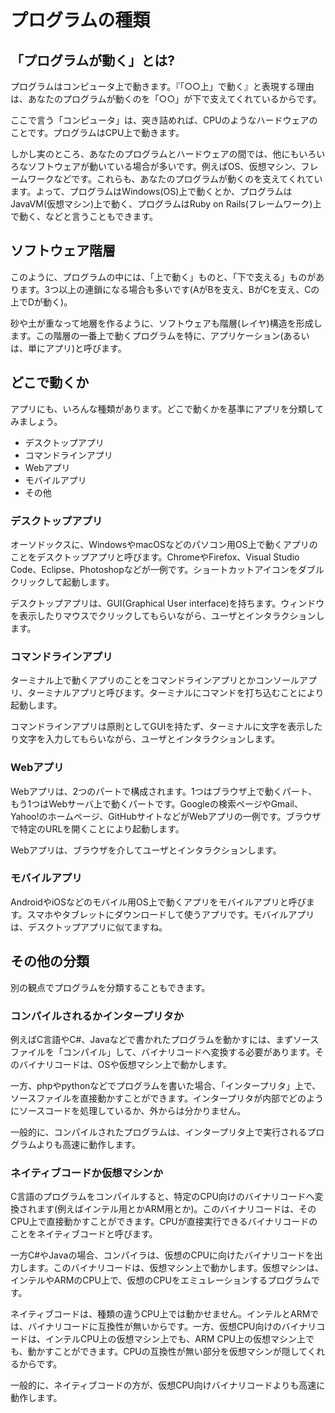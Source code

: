 # プログラムの種類

## 「プログラムが動く」とは?

プログラムはコンピュータ上で動きます。『「○○上」で動く』と表現する理由は、あなたのプログラムが動くのを「○○」が下で支えてくれているからです。

ここで言う「コンピュータ」は、突き詰めれば、CPUのようなハードウェアのことです。プログラムはCPU上で動きます。

しかし実のところ、あなたのプログラムとハードウェアの間では、他にもいろいろなソフトウェアが動いている場合が多いです。例えばOS、仮想マシン、フレームワークなどです。これらも、あなたのプログラムが動くのを支えてくれています。よって、プログラムはWindows(OS)上で動くとか、プログラムはJavaVM(仮想マシン)上で動く、プログラムはRuby on Rails(フレームワーク)上で動く、などと言うこともできます。

## ソフトウェア階層

このように、プログラムの中には、「上で動く」ものと、「下で支える」ものがあります。3つ以上の連鎖になる場合も多いです(AがBを支え、BがCを支え、Cの上でDが動く)。

砂や土が重なって地層を作るように、ソフトウェアも階層(レイヤ)構造を形成します。この階層の一番上で動くプログラムを特に、アプリケーション(あるいは、単にアプリ)と呼びます。

## どこで動くか

アプリにも、いろんな種類があります。どこで動くかを基準にアプリを分類してみましょう。

- デスクトップアプリ
- コマンドラインアプリ
- Webアプリ
- モバイルアプリ
- その他

### デスクトップアプリ

オーソドックスに、WindowsやmacOSなどのパソコン用OS上で動くアプリのことをデスクトップアプリと呼びます。ChromeやFirefox、Visual Studio Code、Eclipse、Photoshopなどが一例です。ショートカットアイコンをダブルクリックして起動します。

デスクトップアプリは、GUI(Graphical User interface)を持ちます。ウィンドウを表示したりマウスでクリックしてもらいながら、ユーザとインタラクションします。

### コマンドラインアプリ

ターミナル上で動くアプリのことをコマンドラインアプリとかコンソールアプリ、ターミナルアプリと呼びます。ターミナルにコマンドを打ち込むことにより起動します。

コマンドラインアプリは原則としてGUIを持たず、ターミナルに文字を表示したり文字を入力してもらいながら、ユーザとインタラクションします。

### Webアプリ

Webアプリは、2つのパートで構成されます。1つはブラウザ上で動くパート、もう1つはWebサーバ上で動くパートです。Googleの検索ページやGmail、Yahoo!のホームページ、GitHubサイトなどがWebアプリの一例です。ブラウザで特定のURLを開くことにより起動します。

Webアプリは、ブラウザを介してユーザとインタラクションします。

### モバイルアプリ

AndroidやiOSなどのモバイル用OS上で動くアプリをモバイルアプリと呼びます。スマホやタブレットにダウンロードして使うアプリです。モバイルアプリは、デスクトップアプリに似てますね。

## その他の分類

別の観点でプログラムを分類することもできます。

### コンパイルされるかインタープリタか

例えばC言語やC#、Javaなどで書かれたプログラムを動かすには、まずソースファイルを「コンパイル」して、バイナリコードへ変換する必要があります。そのバイナリコードは、OSや仮想マシン上で動かします。

一方、phpやpythonなどでプログラムを書いた場合、「インタープリタ」上で、ソースファイルを直接動かすことができます。インタープリタが内部でどのようにソースコードを処理しているか、外からは分かりません。

一般的に、コンパイルされたプログラムは、インタープリタ上で実行されるプログラムよりも高速に動作します。

### ネイティブコードか仮想マシンか

C言語のプログラムをコンパイルすると、特定のCPU向けのバイナリコードへ変換されます(例えばインテル用とかARM用とか)。このバイナリコードは、そのCPU上で直接動かすことができます。CPUが直接実行できるバイナリコードのことをネイティブコードと呼びます。

一方C#やJavaの場合、コンパイラは、仮想のCPUに向けたバイナリコードを出力します。このバイナリコードは、仮想マシン上で動かします。仮想マシンは、インテルやARMのCPU上で、仮想のCPUをエミュレーションするプログラムです。

ネイティブコードは、種類の違うCPU上では動かせません。インテルとARMでは、バイナリコードに互換性が無いからです。一方、仮想CPU向けのバイナリコードは、インテルCPU上の仮想マシン上でも、ARM CPU上の仮想マシン上でも、動かすことができます。CPUの互換性が無い部分を仮想マシンが隠してくれるからです。

一般的に、ネイティブコードの方が、仮想CPU向けバイナリコードよりも高速に動作します。
